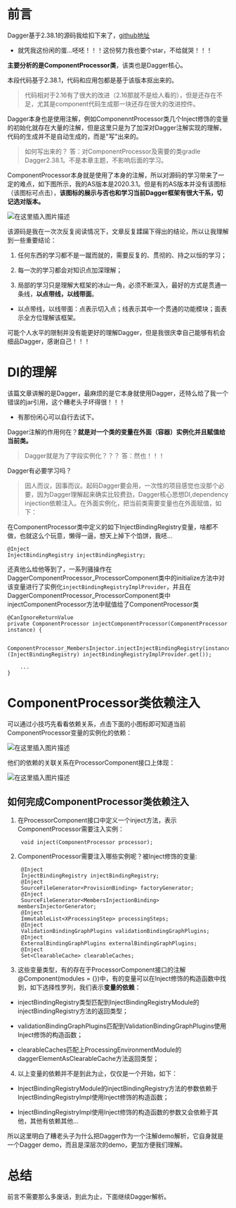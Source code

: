 # 前言 #

Dagger基于2.38.1的源码我给扣下来了，[github地址](https://github.com/hellogaod/DaggerCodeParse-2.38.1base)

 - 就凭我这份闲的蛋...呸呸！！！这份努力我也要个star，不给就哭！！！

**主要分析的是ComponentProcessor类**，该类也是Dagger核心。

本段代码基于2.38.1，代码和应用包都是基于该版本抠出来的。

>代码相对于2.16有了很大的改进（2.16那就不是给人看的），但是还存在不足，尤其是component代码生成那一块还存在很大的改进控件。

Dagger本身也是使用注解，例如ComponenntProcessor类几个Inject修饰的变量的初始化就存在大量的注解，但是这里只是为了加深对Dagger注解实现的理解，代码的生成并不是自动生成的，而是"写"出来的。

>如何写出来的？ 答：对ComponentProcessor及需要的类gradle Dagger2.38.1。不是本章主题，不影响后面的学习。

ComponentProcessor本身就是使用了本身的注解，所以对源码的学习带来了一定的难点，如下图所示，我的AS版本是2020.3.1。但是有的AS版本并没有该图标（该图标可点击），**该图标的展示与否也和学习当前Dagger框架有很大干系，切记选对版本。**

![在这里插入图片描述](https://img-blog.csdnimg.cn/7de29430b3f144f284243e53fbee29d0.png?x-oss-process=image/watermark,type_d3F5LXplbmhlaQ,shadow_50,text_Q1NETiBA5L2b5a2m5b6SLeS7o-eggeaQrOi_kOW3pQ==,size_20,color_FFFFFF,t_70,g_se,x_16)


该源码是我在一次次反复阅读情况下，文章反复蹂躏下得出的结论，所以让我理解到一些重要结论：

1. 任何东西的学习都不是一蹴而就的，需要反复的、贯彻的、持之以恒的学习；

2. 每一次的学习都会对知识点加深理解；

3. 局部的学习只是理解大框架的冰山一角，必须不断深入，最好的方式是贯通一条线，**以点带线，以线带面**。

 - 以点带线，以线带面：点表示切入点；线表示其中一个贯通的功能模块；面表示全方位理解该框架。


可能个人水平的限制并没有能更好的理解Dagger，但是我很庆幸自己能够有机会细品Dagger，感谢自己！！！

# DI的理解 #

该篇文章讲解的是Dagger，最麻烦的是它本身就使用Dagger，还特么给了我一个错误的jar引用，这个糟老头子坏得很！！！

 - 有那份闲心可以自行去试下。

Dagger注解的作用何在？**就是对一个类的变量在外面（容器）实例化并且赋值给当前类。**

>Dagger就是为了字段实例化？？？ 答：然也！！！

Dagger有必要学习吗？
>因人而议，因事而议。起码Dagger要会用，一次性的项目感觉也没那个必要，因为Dagger理解起来确实比较费劲，Dagger核心思想DI,dependency injection依赖注入。在外面实例化，把当前类需要变量也在外面赋值，如下：

在ComponentProcessor类中定义的如下InjectBindingRegistry变量，啥都不做，也就这么个玩意，懒得一逼，想天上掉下个馅饼，我呸...

    @Inject
    InjectBindingRegistry injectBindingRegistry;

还真他么给他等到了，一系列骚操作在DaggerComponentProcessor_ProcessorComponent类中的initialize方法中对该变量进行了实例化`injectBindingRegistryImplProvider`，并且在DaggerComponentProcessor_ProcessorComponent类中injectComponentProcessor方法中赋值给了ComponentProcessor类

	@CanIgnoreReturnValue
    private ComponentProcessor injectComponentProcessor(ComponentProcessor instance) {

        ComponentProcessor_MembersInjector.injectInjectBindingRegistry(instance, (InjectBindingRegistry) injectBindingRegistryImplProvider.get());

		...
	}

# ComponentProcessor类依赖注入 #

可以通过小技巧先看看依赖关系，点击下面的小图标即可知道当前ComponentProcessor变量的实例化的依赖：

![在这里插入图片描述](https://img-blog.csdnimg.cn/1146a5f808f5437cbbe25c48c33258a1.png?x-oss-process=image/watermark,type_d3F5LXplbmhlaQ,shadow_50,text_Q1NETiBA5L2b5a2m5b6SLeS7o-eggeaQrOi_kOW3pQ==,size_17,color_FFFFFF,t_70,g_se,x_16)

他们的依赖的关联关系在ProcessorComponent接口上体现：

![在这里插入图片描述](https://img-blog.csdnimg.cn/3236e20b1e3f451884f12fd62b816a60.png?x-oss-process=image/watermark,type_d3F5LXplbmhlaQ,shadow_50,text_Q1NETiBA5L2b5a2m5b6SLeS7o-eggeaQrOi_kOW3pQ==,size_13,color_FFFFFF,t_70,g_se,x_16)


## 如何完成ComponentProcessor类依赖注入 ##

1. 在ProcessorComponent接口中定义一个inject方法，表示ComponentProcessor需要注入实例：

	    void inject(ComponentProcessor processor);

2. ComponentProcessor需要注入哪些实例呢？被Inject修饰的变量:

		@Inject
	    InjectBindingRegistry injectBindingRegistry;
	    @Inject
	    SourceFileGenerator<ProvisionBinding> factoryGenerator;
	    @Inject
	    SourceFileGenerator<MembersInjectionBinding> membersInjectorGenerator;
	    @Inject
	    ImmutableList<XProcessingStep> processingSteps;
	    @Inject
	    ValidationBindingGraphPlugins validationBindingGraphPlugins;
	    @Inject
	    ExternalBindingGraphPlugins externalBindingGraphPlugins;
	    @Inject
	    Set<ClearableCache> clearableCaches;

3. 这些变量类型，有的存在于ProcessorComponent接口的注解@Component(modules = {})中，有的变量可以在Inject修饰的构造函数中找到，如下选择性罗列，我们表示**变量的依赖**：

 - injectBindingRegistry类型匹配到InjectBindingRegistryModule的injectBindingRegistry方法的返回类型；

 - validationBindingGraphPlugins匹配到ValidationBindingGraphPlugins使用Inject修饰的构造函数；

 - clearableCaches匹配上ProcessingEnvironmentModule的daggerElementAsClearableCache方法返回类型；

4. 以上变量的依赖并不是到此为止，仅仅是一个开始，如下：

 - InjectBindingRegistryModule的injectBindingRegistry方法的参数依赖于InjectBindingRegistryImpl使用Inject修饰的构造函数；

 - InjectBindingRegistryImpl使用Inject修饰的构造函数的参数又会依赖于其他，其他有依赖其他...


所以这里明白了糟老头子为什么把Dagger作为一个注解demo解析，它自身就是一个Dagger demo，而且是深层次的demo，更加方便我们理解。

# 总结 #

前言不需要那么多废话，到此为止，下面继续Dagger解析。